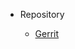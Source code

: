 <!-- markdownlint-disable MD041 -->

- Repository

  - [Gerrit](https://gerrit-gamma.gic.ericsson.se/plugins/gitiles/EEA/adp-nodejs-microservice-chassis-library/)
